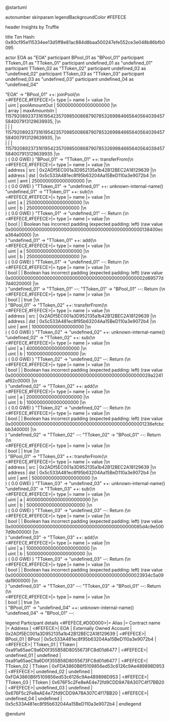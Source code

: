 

@startuml

autonumber
skinparam legendBackgroundColor #FEFECE

<style>
      header {
        HorizontalAlignment left
        FontColor purple
        FontSize 14
        Padding 10
      }
    </style>

header Insights by Truffle

title Txn Hash: 0x80cf95e115334ee13d5ff8e81ac884d8baa500247efe552ce3e048b86bfb0095


actor EOA as "EOA"
participant BPool_01 as "BPool_01"
participant TToken_01 as "TToken_01"
participant undefined_01 as "undefined_01"
participant TToken_02 as "TToken_02"
participant undefined_02 as "undefined_02"
participant TToken_03 as "TToken_03"
participant undefined_03 as "undefined_03"
participant undefined_04 as "undefined_04"

"EOA" -> "BPool_01" ++: joinPool(\n\
<#FEFECE,#FEFECE>|= type |= name |= value |\n\
| uint | poolAmountOut | 5000000000000000000 |\n\
| array | maxAmountsIn | 115792089237316195423570985008687907853269984665640564039457584007913129639935, |\n\
|  |  | 115792089237316195423570985008687907853269984665640564039457584007913129639935, |\n\
|  |  | 115792089237316195423570985008687907853269984665640564039457584007913129639935 |\n\
) { 0.0 GWEI }
"BPool_01" -> "TToken_01" ++: transferFrom(\n\
<#FEFECE,#FEFECE>|= type |= name |= value |\n\
| address | src | 0x2ADf5EC001a3D952135a1b42B12BEC2A18129639 |\n\
| address | dst | 0x5c533A481ec8f95b63204Aa15BeD110a3e9072b4 |\n\
| uint | amt | 2500000000000000000 |\n\
) { 0.0 GWEI }
"TToken_01" -> "undefined_01" ++: unknown-internal-name()
"undefined_01" -> "TToken_01" ++: sub(\n\
<#FEFECE,#FEFECE>|= type |= name |= value |\n\
| uint | a | 25000000000000000000 |\n\
| uint | b | 2500000000000000000 |\n\
) { 0.0 GWEI }
"TToken_01" -> "undefined_01" --: Return (\n\
<#FEFECE,#FEFECE>|= type |= name |= value |\n\
| bool |  | Boolean has incorrect padding (expected padding: left) (raw value 0x00000000000000000000000000000000000000000000000138400eca364a0000) |\n\
)
"undefined_01" -> "TToken_01" ++: add(\n\
<#FEFECE,#FEFECE>|= type |= name |= value |\n\
| uint | a | 50000000000000000000 |\n\
| uint | b | 2500000000000000000 |\n\
) { 0.0 GWEI }
"TToken_01" -> "undefined_01" --: Return (\n\
<#FEFECE,#FEFECE>|= type |= name |= value |\n\
| bool |  | Boolean has incorrect padding (expected padding: left) (raw value 0x000000000000000000000000000000000000000000000002d89577d7d4020000) |\n\
)
"undefined_01" -> "TToken_01" --: 
"TToken_01" -> "BPool_01" --: Return (\n\
<#FEFECE,#FEFECE>|= type |= name |= value |\n\
| bool |  | true |\n\
)
"BPool_01" -> "TToken_02" ++: transferFrom(\n\
<#FEFECE,#FEFECE>|= type |= name |= value |\n\
| address | src | 0x2ADf5EC001a3D952135a1b42B12BEC2A18129639 |\n\
| address | dst | 0x5c533A481ec8f95b63204Aa15BeD110a3e9072b4 |\n\
| uint | amt | 1000000000000000000 |\n\
) { 0.0 GWEI }
"TToken_02" -> "undefined_02" ++: unknown-internal-name()
"undefined_02" -> "TToken_02" ++: sub(\n\
<#FEFECE,#FEFECE>|= type |= name |= value |\n\
| uint | a | 4000000000000000000 |\n\
| uint | b | 1000000000000000000 |\n\
) { 0.0 GWEI }
"TToken_02" -> "undefined_02" --: Return (\n\
<#FEFECE,#FEFECE>|= type |= name |= value |\n\
| bool |  | Boolean has incorrect padding (expected padding: left) (raw value 0x00000000000000000000000000000000000000000000000029a2241af62c0000) |\n\
)
"undefined_02" -> "TToken_02" ++: add(\n\
<#FEFECE,#FEFECE>|= type |= name |= value |\n\
| uint | a | 20000000000000000000 |\n\
| uint | b | 1000000000000000000 |\n\
) { 0.0 GWEI }
"TToken_02" -> "undefined_02" --: Return (\n\
<#FEFECE,#FEFECE>|= type |= name |= value |\n\
| bool |  | Boolean has incorrect padding (expected padding: left) (raw value 0x000000000000000000000000000000000000000000000001236efcbcbb340000) |\n\
)
"undefined_02" -> "TToken_02" --: 
"TToken_02" -> "BPool_01" --: Return (\n\
<#FEFECE,#FEFECE>|= type |= name |= value |\n\
| bool |  | true |\n\
)
"BPool_01" -> "TToken_03" ++: transferFrom(\n\
<#FEFECE,#FEFECE>|= type |= name |= value |\n\
| address | src | 0x2ADf5EC001a3D952135a1b42B12BEC2A18129639 |\n\
| address | dst | 0x5c533A481ec8f95b63204Aa15BeD110a3e9072b4 |\n\
| uint | amt | 500000000000000000000 |\n\
) { 0.0 GWEI }
"TToken_03" -> "undefined_03" ++: unknown-internal-name()
"undefined_03" -> "TToken_03" ++: sub(\n\
<#FEFECE,#FEFECE>|= type |= name |= value |\n\
| uint | a | 40000000000000000000000 |\n\
| uint | b | 500000000000000000000 |\n\
) { 0.0 GWEI }
"TToken_03" -> "undefined_03" --: Return (\n\
<#FEFECE,#FEFECE>|= type |= name |= value |\n\
| bool |  | Boolean has incorrect padding (expected padding: left) (raw value 0x00000000000000000000000000000000000000000000085d4c9e5007d9b00000) |\n\
)
"undefined_03" -> "TToken_03" ++: add(\n\
<#FEFECE,#FEFECE>|= type |= name |= value |\n\
| uint | a | 10000000000000000000000 |\n\
| uint | b | 500000000000000000000 |\n\
) { 0.0 GWEI }
"TToken_03" -> "undefined_03" --: Return (\n\
<#FEFECE,#FEFECE>|= type |= name |= value |\n\
| bool |  | Boolean has incorrect padding (expected padding: left) (raw value 0x00000000000000000000000000000000000000000000023934c5a09da1900000) |\n\
)
"undefined_03" -> "TToken_03" --: 
"TToken_03" -> "BPool_01" --: Return (\n\
<#FEFECE,#FEFECE>|= type |= name |= value |\n\
| bool |  | true |\n\
)
"BPool_01" -> "undefined_04" ++: unknown-internal-name()
"undefined_04" -> "BPool_01" --: 

legend
Participant details
<#FEFECE,#D0D000>|= Alias |= Contract name |= Address |
<#FEFECE>| EOA | Externally Owned Account | 0x2ADf5EC001a3D952135a1b42B12BEC2A18129639 |
<#FEFECE>| BPool_01 | BPool | 0x5c533A481ec8f95b63204Aa15BeD110a3e9072b4 |
<#FEFECE>| TToken_01 | TToken | 0xa91a65aeC9a6D0f355B58D8055673FC8d01d6477 |
<#FEFECE>| undefined_01 | undefined | 0xa91a65aeC9a6D0f355B58D8055673FC8d01d6477 |
<#FEFECE>| TToken_02 | TToken | 0xFDA3860B6f5109856ed53c6126c9Ae489898D953 |
<#FEFECE>| undefined_02 | undefined | 0xFDA3860B6f5109856ed53c6126c9Ae489898D953 |
<#FEFECE>| TToken_03 | TToken | 0x676F5c2Fe8eAE4e72fd9CDD9A78A307C4f17BB20 |
<#FEFECE>| undefined_03 | undefined | 0x676F5c2Fe8eAE4e72fd9CDD9A78A307C4f17BB20 |
<#FEFECE>| undefined_04 | undefined | 0x5c533A481ec8f95b63204Aa15BeD110a3e9072b4 |
endlegend

@enduml